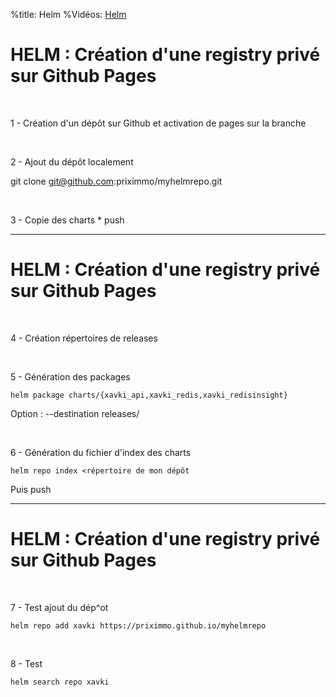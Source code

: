 %title: Helm
%Vidéos: [Helm]()

# HELM : Création d'une registry privé sur Github Pages

<br>

1 - Création d'un dépôt sur Github
		et activation de pages sur la branche

<br>

2 - Ajout du dépôt localement

git clone git@github.com:priximmo/myhelmrepo.git

<br>

3 - Copie des charts
			* push

------------------------------------------------------------------------------

# HELM : Création d'une registry privé sur Github Pages


<br>

4 - Création répertoires de releases

<br>

5 - Génération des packages

```
helm package charts/{xavki_api,xavki_redis,xavki_redisinsight}
```

Option : --destination releases/

<br>

6 - Génération du fichier d'index des charts

```
helm repo index <répertoire de mon dépôt
```

Puis push

------------------------------------------------------------------------------

# HELM : Création d'une registry privé sur Github Pages

<br>

7 - Test ajout du dép^ot

```
helm repo add xavki https://priximmo.github.io/myhelmrepo
```

<br>

8 - Test  

```
helm search repo xavki
```

